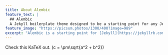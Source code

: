 ```yaml
---
title: About Alembic
feature_text: |
  ## Alembic
  A Jekyll boilerplate theme designed to be a starting point for any Jekyll website
feature_image: "https://picsum.photos/1300/400?image=989"
excerpt: "Alembic is a starting point for [Jekyll](https://jekyllrb.com/) projects. Rather than starting from scratch, this boilerplate is designed to get the ball rolling immediately. Install it, configure it, tweak it, push it."
---
```


Check this KaTeX out. 
\(c = \pm\sqrt{a^2 + b^2}\)

<!-- Alembic is a starting point for [Jekyll](https://jekyllrb.com/) projects. Rather than starting from scratch, this boilerplate is designed to get rolling immediately. Install it, configure it, tweak it, push it. -->

<!-- {% include button.html text="Fork it" icon="github" link="https://github.com/daviddarnes/alembic" color="#0366d6" %} {% include button.html text="Buy me a coffee ☕️" link="https://buymeacoffee.com/daviddarnes#support" color="#f68140" %} {% include button.html text="Tweet it" icon="twitter" link="https://twitter.com/intent/tweet/?url=https://alembic.darn.es&text=Alembic%20-%20A%20Jekyll%20boilerplate%20theme&via=DavidDarnes" color="#0d94e7" %} {% include button.html text="Install Alembic ⚗️" link="https://github.com/daviddarnes/alembic#installation" %} -->

<!-- ## Features -->

<!-- - Available as a **theme gem** and **GitHub Pages** theme -->
<!-- - Clear and elegant design that can be used out of the box or as solid starting point -->
<!-- - Tested in all major browsers, including **IE and Edge** -->
<!-- - Built in **Service Worker** so it can work offline and on slow connections -->
<!-- - **Configurable colours** and typography in a single settings file -->
<!-- - Extensive set of **shortcodes** to include various elements; such as buttons, icons, figure images and more -->
<!-- - Solid **typographic framework** from [Sassline](https://sassline.com/) -->
<!-- - Configurable navigation via a single file -->
<!-- - Modular Jekyll components -->
<!-- - Post category support in the form of a single post index page grouped by category -->
<!-- - Built in live search using JavaScript -->
<!-- - **Contact form** built in using [Formspree](https://formspree.io/) -->
<!-- - Designed with **[Siteleaf](https://www.siteleaf.com/)** in mind -->
<!-- - Has 9 of the most popular networks as performant sharing buttons -->
<!-- - Has documentation -->

<!-- ## Examples -->

<!-- Here are a few examples of Alembic out in the wild being used in a variety of ways: -->

<!-- - [bawejakunal.github.io](https://bawejakunal.github.io/) -->
<!-- - [case2111.github.io](https://case2111.github.io/) -->
<!-- - [karateca.org](https://www.karateca.org/) -->

<!-- ## Installation -->

<!-- ### Quick setup -->

<!-- To give you a running start I've put together some starter kits that you can download, fork or even deploy immediately: -->

<!-- - ⚗️🍨 Vanilla Jekyll starter kit -->
<!--   [![Deploy to Netlify](https://www.netlify.com/img/deploy/button.svg)](https://app.netlify.com/start/deploy?repository=https://github.com/daviddarnes/alembic-kit){:style="background: none"} -->
<!-- - ⚗️🌲 Forestry starter kit -->
<!--   [![Deploy to Forestry](https://assets.forestry.io/import-to-forestry.svg)](https://app.forestry.io/quick-start?repo=daviddarnes/alembic-forestry-kit&engine=jekyll){:style="background: none"} -->
<!--   [![Deploy to Netlify](https://www.netlify.com/img/deploy/button.svg)](https://app.netlify.com/start/deploy?repository=https://github.com/daviddarnes/alembic-forestry-kit){:style="background: none"} -->
<!-- - ⚗️💠 Netlify CMS starter kit -->
<!--   [![Deploy to Netlify](https://www.netlify.com/img/deploy/button.svg)](https://app.netlify.com/start/deploy?repository=https://github.com/daviddarnes/alembic-netlifycms-kit&stack=cms){:style="background: none"} -->

<!-- - ⚗️:octocat: GitHub Pages with remote theme kit -->
<!--   {% include button.html text="Download kit" link="https://github.com/daviddarnes/alembic-kit/archive/remote-theme.zip" color="#24292e" %} -->
<!-- - ⚗️🚀 Stackbit starter kit -->
<!--   [![Create with Stackbit](https://assets.stackbit.com/badge/create-with-stackbit.svg)](https://app.stackbit.com/create?theme=https://github.com/daviddarnes/alembic-stackbit-kit){:style="background: none"} -->

<!-- ### As a Jekyll theme -->

<!-- 1. Add `gem "alembic-jekyll-theme"` to your `Gemfile` to add the theme as a dependancy -->
<!-- 2. Run the command `bundle install` in the root of project to install the theme and its dependancies -->
<!-- 3. Add `theme: alembic-jekyll-theme` to your `_config.yml` file to set the site theme -->
<!-- 4. Run `bundle exec jekyll serve` to build and serve your site -->
<!-- 5. Done! Use the [configuration](#configuration) documentation and the example [`_config.yml`](https://github.com/daviddarnes/alembic/blob/master/_config.yml) file to set things like the navigation, contact form and social sharing buttons -->

<!-- ### As a GitHub Pages remote theme -->

<!-- 1. Add `gem "jekyll-remote-theme"` to your `Gemfile` to add the theme as a dependancy -->
<!-- 2. Run the command `bundle install` in the root of project to install the jekyll remote theme gem as a dependancy -->
<!-- 3. Add `jekyll-remote-theme` to the list of `plugins` in your `_config.yml` file -->
<!-- 4. Add `remote_theme: daviddarnes/alembic` to your `_config.yml` file to set the site theme -->
<!-- 5. Run `bundle exec jekyll serve` to build and serve your site -->
<!-- 6. Done! Use the [configuration](#configuration) documentation and the example [`_config.yml`](https://github.com/daviddarnes/alembic/blob/master/_config.yml) file to set things like the navigation, contact form and social sharing buttons -->

<!-- ### As a Boilerplate / Fork -->

<!-- _(deprecated, not recommended)_ -->

<!-- 1. [Fork the repo](https://github.com/daviddarnes/alembic#fork-destination-box) -->
<!-- 2. Replace the `Gemfile` with one stating all the gems used in your project -->
<!-- 3. Delete the following unnecessary files/folders: `.github`, `LICENSE`, `screenshot.png`, `CNAME` and `alembic-jekyll-theme.gemspec` -->
<!-- 4. Run the command `bundle install` in the root of project to install the jekyll remote theme gem as a dependancy -->
<!-- 5. Run `bundle exec jekyll serve` to build and serve your site -->
<!-- 6. Done! Use the [configuration](#configuration) documentation and the example [`_config.yml`](https://github.com/daviddarnes/alembic/blob/master/_config.yml) file to set things like the navigation, contact form and social sharing buttons -->

<!-- ## Customising -->

<!-- When using Alembic as a theme means you can take advantage of the file overriding method. This allows you to overwrite any file in this theme with your own custom file, by matching the file name and path. The most common example of this would be if you want to add your own styles or change the core style settings. -->

<!-- To add your own styles copy the [`styles.scss`](https://github.com/daviddarnes/alembic/blob/master/assets/styles.scss) into your own project with the same file path (`assets/styles.scss`). From there you can add your own styles, you can even optionally ignore the theme styles by removing the `@import "alembic";` line. -->

<!-- If you're looking to set your own colours and fonts you can overwrite them by matching the variable names from the [`_settings.scss`](https://github.com/daviddarnes/alembic/blob/master/_sass/_settings.scss) file in your own `styles.scss`, make sure to state them before the `@import "alembic";` line so they take effect. The settings are a mixture of custom variables and settings from [Sassline](https://medium.com/@jakegiltsoff/sassline-v2-0-e424b2881e7e) - follow the link to find out how to configure the typographic settings. -->
